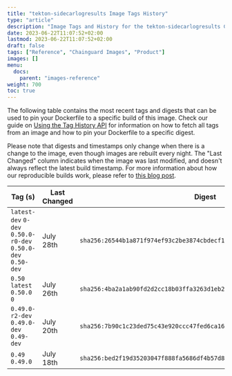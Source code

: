 ```yaml
---
title: "tekton-sidecarlogresults Image Tags History"
type: "article"
description: "Image Tags and History for the tekton-sidecarlogresults Chainguard Image"
date: 2023-06-22T11:07:52+02:00
lastmod: 2023-06-22T11:07:52+02:00
draft: false
tags: ["Reference", "Chainguard Images", "Product"]
images: []
menu:
  docs:
    parent: "images-reference"
weight: 700
toc: true
---
```


The following table contains the most recent tags and digests that can be used to pin your Dockerfile to a specific build of this image. Check our guide on [Using the Tag History API](/chainguard/chainguard-images/using-the-tag-history-api/) for information on how to fetch all tags from an image and how to pin your Dockerfile to a specific digest.

Please note that digests and timestamps only change when there is a change to the image, even though images are rebuilt every night. The "Last Changed" column indicates when the image was last modified, and doesn't always reflect the latest build timestamp. For more information about how our reproducible builds work, please refer to [this blog post](https://www.chainguard.dev/unchained/reproducing-chainguards-reproducible-image-builds).

| Tag (s)                                                       | Last Changed | Digest                                                                    |
|---------------------------------------------------------------|--------------|---------------------------------------------------------------------------|
|  `latest-dev` `0-dev` `0.50.0-r0-dev` `0.50.0-dev` `0.50-dev` | July 28th    | `sha256:26544b1a871f974ef93c2be3874cbdecf174c919cec61342d5e730c20da20c05` |
|  `0.50` `latest` `0.50.0` `0`                                 | July 26th    | `sha256:4ba2a1ab90fd2d2cc18b03ffa3263d1eb260d7be8f3af6d667ab665101c9fac6` |
|  `0.49.0-r2-dev` `0.49.0-dev` `0.49-dev`                      | July 20th    | `sha256:7b90c1c23ded75c43e920ccc47fed6ca16f7fe887711cd18b5c007b707e86eec` |
|  `0.49` `0.49.0`                                              | July 18th    | `sha256:bed2f19d35203047f888fa5686df4b57d87eda3483aaab6a2d39bc0f1fea5a37` |
